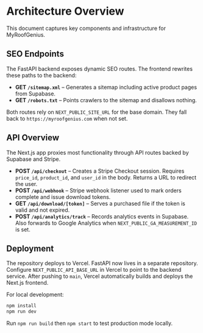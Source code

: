 # Architecture Overview

This document captures key components and infrastructure for MyRoofGenius.

## SEO Endpoints
The FastAPI backend exposes dynamic SEO routes. The frontend rewrites these paths to the backend:

- **GET `/sitemap.xml`** – Generates a sitemap including active product pages from Supabase.
- **GET `/robots.txt`** – Points crawlers to the sitemap and disallows nothing.

Both routes rely on `NEXT_PUBLIC_SITE_URL` for the base domain. They fall back to `https://myroofgenius.com` when not set.

## API Overview

The Next.js app proxies most functionality through API routes backed by Supabase and Stripe.

- **POST `/api/checkout`** – Creates a Stripe Checkout session. Requires `price_id`, `product_id`, and `user_id` in the body. Returns a URL to redirect the user.
- **POST `/api/webhook`** – Stripe webhook listener used to mark orders complete and issue download tokens.
- **GET `/api/download/[token]`** – Serves a purchased file if the token is valid and not expired.
- **POST `/api/analytics/track`** – Records analytics events in Supabase. Also forwards to Google Analytics when `NEXT_PUBLIC_GA_MEASUREMENT_ID` is set.

## Deployment

The repository deploys to Vercel. FastAPI now lives in a separate repository. Configure `NEXT_PUBLIC_API_BASE_URL` in Vercel to point to the backend service. After pushing to `main`, Vercel automatically builds and deploys the Next.js frontend.

For local development:

```bash
npm install
npm run dev
```

Run `npm run build` then `npm start` to test production mode locally.
